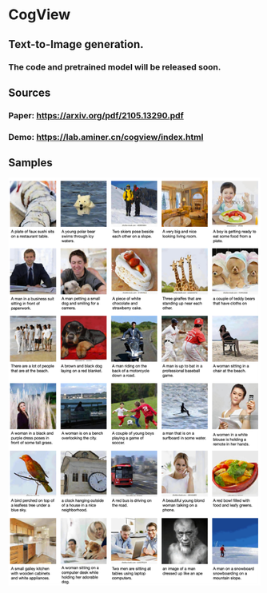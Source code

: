 # CogView
## Text-to-Image generation. 
### The code and pretrained model will be released soon.

## Sources
### Paper: https://arxiv.org/pdf/2105.13290.pdf

### Demo: https://lab.aminer.cn/cogview/index.html

## Samples

![Samples](samples.PNG)
